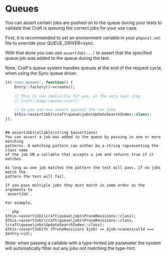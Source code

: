 # Queues

You can assert certain jobs are pushed on to the queue during your tests to validate
that Craft is queuing the correct jobs for your use case.

First, it is recommended to set an environment variable in your `phpunit.xml` file to
override your QUEUE_DRIVER=sync.

With that done you can use `assertJob(...)` to assert that the specified queue job was
added to the queue during the test.

Note, Craft's queue system handles queues at the end of the request cycle, when using
the Sync queue driver.

```php
it('runs queues', function() {
    Entry::factory()->create();

    // This is run implicitly for you, as the very last step
    // Craft::$app->queue->run();

    // So you can now assert against the run jobs
    $this->assertJob(\craft\queue\jobs\UpdateSearchIndex::class);
});
```
```

## assertJob(callable|string $assertions)
You can assert a job was added to the queue by passing in one or more matching
patterns. A matching pattern can either be a string representing the class name
of the job OR a callable that accepts a job and returns true if it matches.

As long as one job matches the pattern the test will pass. If no jobs match the
pattern the test will fail.

If you pass multiple jobs they must match in same order as the arguments to
`assertJob`.

For example,

```php
$this->assertJob(\craft\queue\jobs\PruneRevisions::class);
$this->assertJob(\craft\queue\jobs\PruneRevisions::class, \craft\queue\jobs\UpdateSearchIndex::class);
$this->assertJob(fn (PruneRevisions $job) => $job->canonicalId === $entry->id);
```

Note: when passing a callable with a type-hinted job parameter the system will automatically filter
out any jobs not matching the type-hint.
